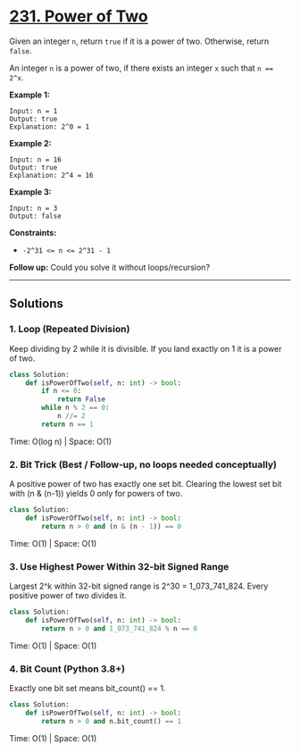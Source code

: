 # [231. Power of Two](https://leetcode.com/problems/power-of-two/description/?envType=daily-question&envId=2025-08-09)

Given an integer <code>n</code>, return <code>true</code> if it is a power of two. Otherwise, return <code>false</code>.

An integer <code>n</code> is a power of two, if there exists an integer <code>x</code> such that <code>n == 2^x</code>.

**Example 1:** 

```
Input: n = 1
Output: true
Explanation: 2^0 = 1
```

**Example 2:** 

```
Input: n = 16
Output: true
Explanation: 2^4 = 16
```

**Example 3:** 

```
Input: n = 3
Output: false
```

**Constraints:** 

- <code>-2^31 <= n <= 2^31 - 1</code>

**Follow up:**  Could you solve it without loops/recursion?

---

## Solutions

### 1. Loop (Repeated Division)
Keep dividing by 2 while it is divisible. If you land exactly on 1 it is a power of two.
```python
class Solution:
    def isPowerOfTwo(self, n: int) -> bool:
        if n <= 0:
            return False
        while n % 2 == 0:
            n //= 2
        return n == 1
```
Time: O(log n)  |  Space: O(1)

### 2. Bit Trick (Best / Follow‑up, no loops needed conceptually)
A positive power of two has exactly one set bit. Clearing the lowest set bit with (n & (n-1)) yields 0 only for powers of two.
```python
class Solution:
    def isPowerOfTwo(self, n: int) -> bool:
        return n > 0 and (n & (n - 1)) == 0
```
Time: O(1)  |  Space: O(1)

### 3. Use Highest Power Within 32-bit Signed Range
Largest 2^k within 32-bit signed range is 2^30 = 1_073_741_824. Every positive power of two divides it.
```python
class Solution:
    def isPowerOfTwo(self, n: int) -> bool:
        return n > 0 and 1_073_741_824 % n == 0
```
Time: O(1)  |  Space: O(1)

### 4. Bit Count (Python 3.8+)
Exactly one bit set means bit_count() == 1.
```python
class Solution:
    def isPowerOfTwo(self, n: int) -> bool:
        return n > 0 and n.bit_count() == 1
```
Time: O(1)  |  Space: O(1)